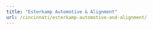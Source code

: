 ```yaml
---
title: "Esterkamp Automotive & Alignment"
url: /cincinnati/esterkamp-automotive-and-alignment/
---
```

